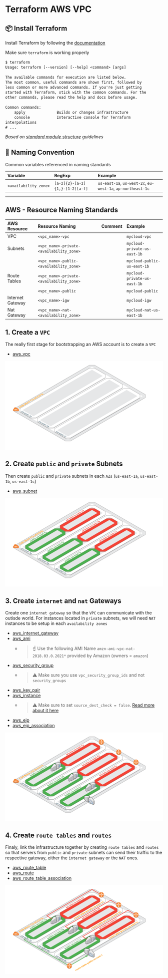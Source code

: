 # Terraform AWS VPC

## :package: Install Terraform

Install Terraform by following the [documentation](https://www.terraform.io/downloads.html)

Make sure `terraform` is working properly

```hcl
$ terraform
Usage: terraform [--version] [--help] <command> [args]

The available commands for execution are listed below.
The most common, useful commands are shown first, followed by
less common or more advanced commands. If you're just getting
started with Terraform, stick with the common commands. For the
other commands, please read the help and docs before usage.

Common commands:
    apply              Builds or changes infrastructure
    console            Interactive console for Terraform interpolations
# ...
```

*Based on [standard module structure](https://www.terraform.io/docs/modules/create.html#standard-module-structure) guidelines*

## :triangular_ruler: Naming Convention

Common variables referenced in naming standards

| Variable              | RegExp                          | Example                                                     |
|:----------------------|:--------------------------------|:------------------------------------------------------------|
| `<availability_zone>` | `[a-z]{2}-[a-z]{1,}-[1-2][a-f]` | `us-east-1a`, `us-west-2c`, `eu-west-1a`, `ap-northeast-1c` |

---

## AWS - Resource Naming Standards

| AWS Resource     | Resource Naming                          | Comment | Example                          |
|:-----------------|:-----------------------------------------|:--------|:---------------------------------|
| VPC              | `<vpc_name>-vpc`                         |         | `mycloud-vpc`                    |
| Subnets          | `<vpc_name>-private-<availability_zone>` |         | `mycloud-private-us-east-1b` |
|                  | `<vpc_name>-public-<availability_zone>`                      |         | `mycloud-public-us-east-1b`             |
| Route Tables     | `<vpc_name>-private-<availability_zone>` |         | `mycloud-private-us-east-1b` |
|                  | `<vpc_name>-public`                      |         | `mycloud-public`             |
| Internet Gateway | `<vpc_name>-igw`                         |         | `mycloud-igw`                |
| Nat Gateway      | `<vpc_name>-nat-<availability_zone>`     |         | `mycloud-nat-us-east-1b`     |


## 1. Create a `VPC`

The really first stage for bootstrapping an AWS account is to create a `VPC`

* [aws_vpc](https://www.terraform.io/docs/providers/aws/r/vpc.html)

![VPC AZs](./docs/2-vpc-azs.png)

## 2. Create `public` and `private` Subnets

Then create `public` and `private` subnets in each `AZs` (`us-east-1a`, `us-east-1b`, `us-east-1c`)

* [aws_subnet](https://www.terraform.io/docs/providers/aws/r/subnet.html)

![VPC AZs Subnets](./docs/3-vpc-azs-subnets.png)

## 3. Create `internet` and `nat` Gateways

Create one `internet gateway` so that the `VPC` can communicate with the outisde world. For instances located in `private` subnets, we will need `NAT` instances to be setup in each `availability zones`

* [aws_internet_gateway](https://www.terraform.io/docs/providers/aws/r/internet_gateway.html)
* [aws_ami](https://www.terraform.io/docs/providers/aws/d/ami.html)
    * > :point_up: Use the following AMI Name `amzn-ami-vpc-nat-2018.03.0.2021*` provided by Amazon (owners = `amazon`)
* [aws_security_group](https://registry.terraform.io/providers/hashicorp/aws/latest/docs/resources/security_group)
    * > :warning: Make sure you use `vpc_security_group_ids` and not `security_groups`
* [aws_key_pair](https://www.terraform.io/docs/providers/aws/r/key_pair.html)
* [aws_instance](https://www.terraform.io/docs/providers/aws/r/instance.html)
    * > :warning: Make sure to set `source_dest_check = false`. [Read more about it here](https://docs.aws.amazon.com/fr_fr/vpc/latest/userguide/VPC_NAT_Instance.html#EIP_Disable_SrcDestCheck)
* [aws_eip](https://www.terraform.io/docs/providers/aws/r/eip.html)
* [aws_eip_association](https://www.terraform.io/docs/providers/aws/r/eip_association.html)

![VPC AZs Subnets GW](./docs/4-vpc-azs-subnets-gw.png)

## 4. Create `route tables` and `routes`

Finaly, link the infrastructure together by creating `route tables` and `routes` so that servers from `public` and `private` subnets can send their traffic to the respective gateway, either the `internet gateway` or the `NAT` ones.

* [aws_route_table](https://www.terraform.io/docs/providers/aws/r/route_table.html)
* [aws_route](https://www.terraform.io/docs/providers/aws/r/route.html)
* [aws_route_table_association](https://www.terraform.io/docs/providers/aws/r/route_table_association.html)

![VPC AZs Subnets GW Routes](./docs/5-vpc-azs-subnets-gw-routing.png)

